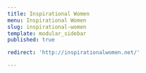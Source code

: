 ```yaml
---
title: Inspirational Women
menu: Inspirational Women
slug: inspirational-women
template: modular_sidebar
published: true

redirect: 'http://inspirationalwomen.net/'

---
```

